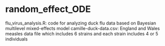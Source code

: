 # random_effect_ODE
flu_virus_analysis.R: code for analyzing duck flu data based on Bayesian multilevel mixed-effects model 
camille-duck-data.csv: England and Wales measles data file which includes 6 strains and each strain includes 4 or 5 individuals
